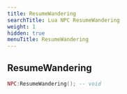 ```yaml
---
title: ResumeWandering
searchTitle: Lua NPC ResumeWandering
weight: 1
hidden: true
menuTitle: ResumeWandering
---
```

## ResumeWandering
```lua
NPC:ResumeWandering(); -- void
```